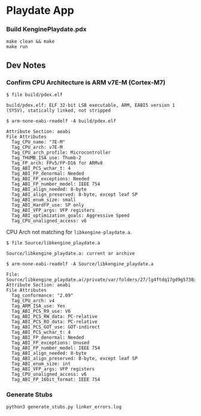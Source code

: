 # Playdate App

### Build KenginePlaydate.pdx

```shell
make clean && make
make run
```


## Dev Notes

### Confirm CPU Architecture is ARM v7E-M (Cortex-M7)


```shell
$ file build/pdex.elf
```

```shell
build/pdex.elf: ELF 32-bit LSB executable, ARM, EABI5 version 1 (SYSV), statically linked, not stripped
```

```shell
$ arm-none-eabi-readelf -A build/pdex.elf
```

```shell
Attribute Section: aeabi
File Attributes
  Tag_CPU_name: "7E-M"
  Tag_CPU_arch: v7E-M
  Tag_CPU_arch_profile: Microcontroller
  Tag_THUMB_ISA_use: Thumb-2
  Tag_FP_arch: FPv5/FP-D16 for ARMv8
  Tag_ABI_PCS_wchar_t: 4
  Tag_ABI_FP_denormal: Needed
  Tag_ABI_FP_exceptions: Needed
  Tag_ABI_FP_number_model: IEEE 754
  Tag_ABI_align_needed: 8-byte
  Tag_ABI_align_preserved: 8-byte, except leaf SP
  Tag_ABI_enum_size: small
  Tag_ABI_HardFP_use: SP only
  Tag_ABI_VFP_args: VFP registers
  Tag_ABI_optimization_goals: Aggressive Speed
  Tag_CPU_unaligned_access: v6
```

CPU Arch not matching for `libkengine-playdate.a`.

```shell
$ file Source/libkengine_playdate.a
```

```shell
Source/libkengine_playdate.a: current ar archive
```

```shell
$ arm-none-eabi-readelf -A Source/libkengine_playdate.a
```

```shell
File: Source/libkengine_playdate.a(/private/var/folders/27/lg4ftdq17gd9g5738xm0txj40000gn/T/konan_temp5760948829765032764/libkengine_playdate.a.o)
Attribute Section: aeabi
File Attributes
  Tag_conformance: "2.09"
  Tag_CPU_arch: v4
  Tag_ARM_ISA_use: Yes
  Tag_ABI_PCS_R9_use: V6
  Tag_ABI_PCS_RW_data: PC-relative
  Tag_ABI_PCS_RO_data: PC-relative
  Tag_ABI_PCS_GOT_use: GOT-indirect
  Tag_ABI_PCS_wchar_t: 4
  Tag_ABI_FP_denormal: Needed
  Tag_ABI_FP_exceptions: Unused
  Tag_ABI_FP_number_model: IEEE 754
  Tag_ABI_align_needed: 8-byte
  Tag_ABI_align_preserved: 8-byte, except leaf SP
  Tag_ABI_enum_size: int
  Tag_ABI_VFP_args: VFP registers
  Tag_CPU_unaligned_access: v6
  Tag_ABI_FP_16bit_format: IEEE 754
```


### Generate Stubs

`python3 generate_stubs.py linker_errors.log`